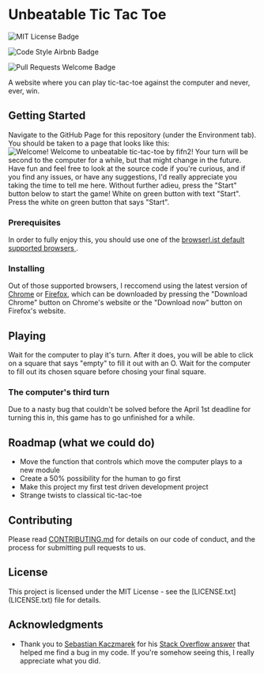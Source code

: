 # Unbeatable Tic Tac Toe

![MIT License Badge](https://img.shields.io/github/license/fifn2/tic-tac-toe.svg)

![Code Style Airbnb Badge](https://img.shields.io/badge/code%20style-airbnb-blueviolet.svg)

![Pull Requests Welcome Badge](https://img.shields.io/badge/prs-welcome-blueviolet.svg)

A website where you can play tic-tac-toe against the computer and never, ever, win.

## Getting Started

Navigate to the GitHub Page for this repository (under the Environment tab). You
 should be taken to a page that looks like this:  
![
  Welcome!
  Welcome to unbeatable tic-tac-toe by fifn2!
  Your turn will be second to the computer for a while, but that might change in
   the future. Have fun and feel free to look at the source code if you're curious,
    and if you find any issues, or have any suggestions, I'd really appreciate
     you taking the time to tell me here. Without further adieu, press the
      "Start" button below to start the game!
  White on green button with text "Start".
](assets/website.jpg)  
Press the white on green button that says "Start".

### Prerequisites

In order to fully enjoy this, you should use one of the [
  browserl.ist default
 supported browsers
](https://browsersl.ist/?q=defaults).

### Installing

Out of those supported browsers, I reccomend using the latest version of
 [Chrome](https://www.google.com/chrome/) or
  [Firefox](https://www.mozilla.org/en-US/firefox/), which can be downloaded by
   pressing the "Download Chrome" button on Chrome's website or the
    "Download now" button on Firefox's website.

## Playing

Wait for the computer to play it's turn. After it does, you will be able to click
 on a square that says "empty" to fill it out with an O. Wait for the computer to
  fill out its chosen square before chosing your final square.

### The computer's third turn

Due to a nasty bug that couldn't be solved before the April 1st deadline for
 turning this in, this game has to go unfinished for a while.

## Roadmap (what we could do)

* Move the function that controls which move the computer plays to a new module
* Create a 50% possibility for the human to go first
* Make this project my first test driven development project
* Strange twists to classical tic-tac-toe

## Contributing

Please read [CONTRIBUTING.md](CONTRIBUTING.md) for details on our code of conduct,
 and the process for submitting pull requests to us.

## License

This project is licensed under the MIT License - see the [LICENSE.txt]
(LICENSE.txt) file for details.

## Acknowledgments

* Thank you to [Sebastian Kaczmarek](https://stackoverflow.com/users/7080548/sebastian-kaczmarek)
 for his
  [Stack Overflow answer](
    https://stackoverflow.com/questions/54917120/cannot-read-property-of-undefined-for-innertext-of-elements-from-spread-punctuat/54947787#54947787
  ) that helped me find a bug in my code. If you're somehow seeing this,
   I really appreciate what you did.
